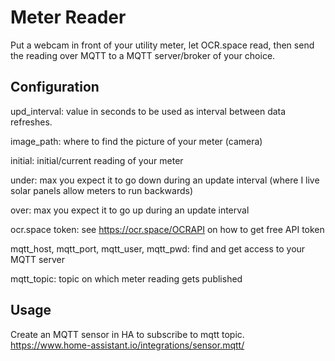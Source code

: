 # Meter Reader

Put a webcam in front of your utility meter, let OCR.space read, then send the reading over MQTT to a MQTT server/broker of your choice.

## Configuration

upd_interval: value in seconds to be used as interval between data refreshes.

image_path: where to find the picture of your meter (camera)

initial: initial/current reading of your meter

under: max you expect it to go down during an update interval (where I live solar panels allow meters to run backwards)

over: max you expect it to go up during an update interval

ocr.space token: see https://ocr.space/OCRAPI on how to get free API token

mqtt_host, mqtt_port, mqtt_user, mqtt_pwd: find and get access to your MQTT server

mqtt_topic: topic on which meter reading gets published

## Usage

Create an MQTT sensor in HA to subscribe to mqtt topic. 
https://www.home-assistant.io/integrations/sensor.mqtt/
